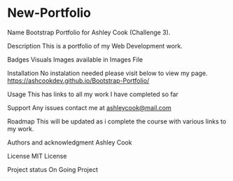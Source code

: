 # New-Portfolio

Name
Bootstrap Portfolio for Ashley Cook (Challenge 3).

Description
This is a portfolio of my Web Development work.

Badges
Visuals
Images available in Images File

Installation
No instalation needed please visit below to view my page.
https://ashcookdev.github.io/Bootstrap-Portfolio/

Usage
This has links to all my work I have completed so far

Support
Any issues contact me at ashleycook@mail.com

Roadmap
This will be updated as i complete the course with various links to my work.

Authors and acknowledgment
Ashley Cook

License
MIT License

Project status
On Going Project
